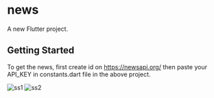 # news

A new Flutter project.

## Getting Started

To get the news, first create id on https://newsapi.org/ then paste your API_KEY in constants.dart file in the above project.




![ss1](https://user-images.githubusercontent.com/86218086/134866348-7c993b17-c573-4675-9197-8fca0577ff11.jpeg)
![ss2](https://user-images.githubusercontent.com/86218086/134866359-f73ccd24-a1f8-4a9c-9d66-9f16c2e9b282.jpeg)
